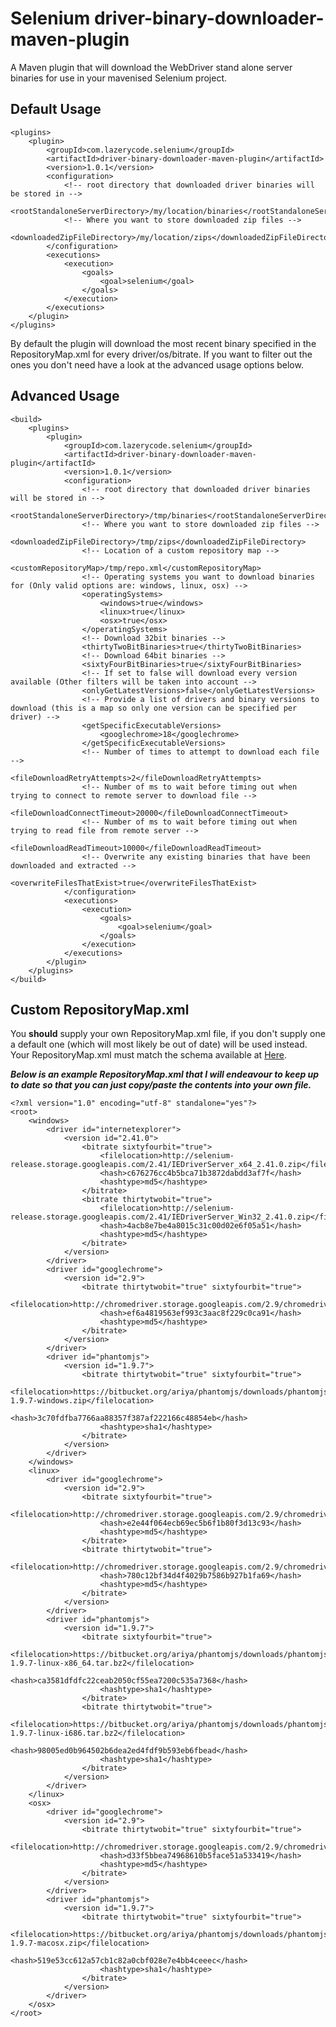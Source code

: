 Selenium driver-binary-downloader-maven-plugin
=================================

A Maven plugin that will download the WebDriver stand alone server binaries for use in your mavenised Selenium project.

Default Usage
-----

    <plugins>
        <plugin>
            <groupId>com.lazerycode.selenium</groupId>
            <artifactId>driver-binary-downloader-maven-plugin</artifactId>
            <version>1.0.1</version>
            <configuration>
                <!-- root directory that downloaded driver binaries will be stored in -->
                <rootStandaloneServerDirectory>/my/location/binaries</rootStandaloneServerDirectory>
                <!-- Where you want to store downloaded zip files -->
                <downloadedZipFileDirectory>/my/location/zips</downloadedZipFileDirectory>
            </configuration>
            <executions>
                <execution>
                    <goals>
                        <goal>selenium</goal>
                    </goals>
                </execution>
            </executions>
        </plugin>
    </plugins>

By default the plugin will download the most recent binary specified in the RepositoryMap.xml for every driver/os/bitrate.
If you want to filter out the ones you don't need have a look at the advanced usage options below.

Advanced Usage
-----

    <build>
        <plugins>
            <plugin>
                <groupId>com.lazerycode.selenium</groupId>
                <artifactId>driver-binary-downloader-maven-plugin</artifactId>
                <version>1.0.1</version>
                <configuration>
                    <!-- root directory that downloaded driver binaries will be stored in -->
                    <rootStandaloneServerDirectory>/tmp/binaries</rootStandaloneServerDirectory>
                    <!-- Where you want to store downloaded zip files -->
                    <downloadedZipFileDirectory>/tmp/zips</downloadedZipFileDirectory>
                    <!-- Location of a custom repository map -->
                    <customRepositoryMap>/tmp/repo.xml</customRepositoryMap>
                    <!-- Operating systems you want to download binaries for (Only valid options are: windows, linux, osx) -->
                    <operatingSystems>
                        <windows>true</windows>
                        <linux>true</linux>
                        <osx>true</osx>
                    </operatingSystems>
                    <!-- Download 32bit binaries -->
                    <thirtyTwoBitBinaries>true</thirtyTwoBitBinaries>
                    <!-- Download 64bit binaries -->
                    <sixtyFourBitBinaries>true</sixtyFourBitBinaries>
                    <!-- If set to false will download every version available (Other filters will be taken into account -->
                    <onlyGetLatestVersions>false</onlyGetLatestVersions>
                    <!-- Provide a list of drivers and binary versions to download (this is a map so only one version can be specified per driver) -->
                    <getSpecificExecutableVersions>
                        <googlechrome>18</googlechrome>
                    </getSpecificExecutableVersions>
                    <!-- Number of times to attempt to download each file -->
                    <fileDownloadRetryAttempts>2</fileDownloadRetryAttempts>
                    <!-- Number of ms to wait before timing out when trying to connect to remote server to download file -->
                    <fileDownloadConnectTimeout>20000</fileDownloadConnectTimeout>
                    <!-- Number of ms to wait before timing out when trying to read file from remote server -->
                    <fileDownloadReadTimeout>10000</fileDownloadReadTimeout>
                    <!-- Overwrite any existing binaries that have been downloaded and extracted -->
                    <overwriteFilesThatExist>true</overwriteFilesThatExist>
                </configuration>
                <executions>
                    <execution>
                        <goals>
                            <goal>selenium</goal>
                        </goals>
                    </execution>
                </executions>
            </plugin>
        </plugins>
    </build>

Custom RepositoryMap.xml
-----

You __should__ supply your own RepositoryMap.xml file, if you don't supply one a default one (which will most likely be out of date) will be used instead.  Your RepositoryMap.xml must match the schema available at [Here](https://github.com/Ardesco/selenium-standalone-server-plugin/blob/master/src/main/resources/RepositoryMap.xsd).

___Below is an example RepositoryMap.xml that I will endeavour to keep up to date so that you can just copy/paste the contents into your own file.___

    <?xml version="1.0" encoding="utf-8" standalone="yes"?>
    <root>
        <windows>
            <driver id="internetexplorer">
                <version id="2.41.0">
                    <bitrate sixtyfourbit="true">
                        <filelocation>http://selenium-release.storage.googleapis.com/2.41/IEDriverServer_x64_2.41.0.zip</filelocation>
                        <hash>c676276cc4b5bca71b3872dabdd3af7f</hash>
                        <hashtype>md5</hashtype>
                    </bitrate>
                    <bitrate thirtytwobit="true">
                        <filelocation>http://selenium-release.storage.googleapis.com/2.41/IEDriverServer_Win32_2.41.0.zip</filelocation>
                        <hash>4acb8e7be4a8015c31c00d02e6f05a51</hash>
                        <hashtype>md5</hashtype>
                    </bitrate>
                </version>
            </driver>
            <driver id="googlechrome">
                <version id="2.9">
                    <bitrate thirtytwobit="true" sixtyfourbit="true">
                        <filelocation>http://chromedriver.storage.googleapis.com/2.9/chromedriver_win32.zip</filelocation>
                        <hash>ef6a4819563ef993c3aac8f229c0ca91</hash>
                        <hashtype>md5</hashtype>
                    </bitrate>
                </version>
            </driver>
            <driver id="phantomjs">
                <version id="1.9.7">
                    <bitrate thirtytwobit="true" sixtyfourbit="true">
                        <filelocation>https://bitbucket.org/ariya/phantomjs/downloads/phantomjs-1.9.7-windows.zip</filelocation>
                        <hash>3c70fdfba7766aa88357f387af222166c48854eb</hash>
                        <hashtype>sha1</hashtype>
                    </bitrate>
                </version>
            </driver>
        </windows>
        <linux>
            <driver id="googlechrome">
                <version id="2.9">
                    <bitrate sixtyfourbit="true">
                        <filelocation>http://chromedriver.storage.googleapis.com/2.9/chromedriver_linux64.zip</filelocation>
                        <hash>e2e44f064ecb69ec5b6f1b80f3d13c93</hash>
                        <hashtype>md5</hashtype>
                    </bitrate>
                    <bitrate thirtytwobit="true">
                        <filelocation>http://chromedriver.storage.googleapis.com/2.9/chromedriver_linux32.zip</filelocation>
                        <hash>780c12bf34d4f4029b7586b927b1fa69</hash>
                        <hashtype>md5</hashtype>
                    </bitrate>
                </version>
            </driver>
            <driver id="phantomjs">
                <version id="1.9.7">
                    <bitrate sixtyfourbit="true">
                        <filelocation>https://bitbucket.org/ariya/phantomjs/downloads/phantomjs-1.9.7-linux-x86_64.tar.bz2</filelocation>
                        <hash>ca3581dfdfc22ceab2050cf55ea7200c535a7368</hash>
                        <hashtype>sha1</hashtype>
                    </bitrate>
                    <bitrate thirtytwobit="true">
                        <filelocation>https://bitbucket.org/ariya/phantomjs/downloads/phantomjs-1.9.7-linux-i686.tar.bz2</filelocation>
                        <hash>98005ed0b964502b6dea2ed4fdf9b593eb6fbead</hash>
                        <hashtype>sha1</hashtype>
                    </bitrate>
                </version>
            </driver>
        </linux>
        <osx>
            <driver id="googlechrome">
                <version id="2.9">
                    <bitrate thirtytwobit="true" sixtyfourbit="true">
                        <filelocation>http://chromedriver.storage.googleapis.com/2.9/chromedriver_mac32.zip</filelocation>
                        <hash>d33f5bbea74968610b5face51a533419</hash>
                        <hashtype>md5</hashtype>
                    </bitrate>
                </version>
            </driver>
            <driver id="phantomjs">
                <version id="1.9.7">
                    <bitrate thirtytwobit="true" sixtyfourbit="true">
                        <filelocation>https://bitbucket.org/ariya/phantomjs/downloads/phantomjs-1.9.7-macosx.zip</filelocation>
                        <hash>519e53cc612a57cb1c82a0cbf028e7e4bb4ceeec</hash>
                        <hashtype>sha1</hashtype>
                    </bitrate>
                </version>
            </driver>
        </osx>
    </root>